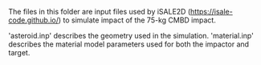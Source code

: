The files in this folder are input files used by iSALE2D (https://isale-code.github.io/) to simulate impact of the 75-kg CMBD impact. 

'asteroid.inp' describes the geometry used in the simulation. 
'material.inp' describes the material model parameters used for both the impactor and target. 
